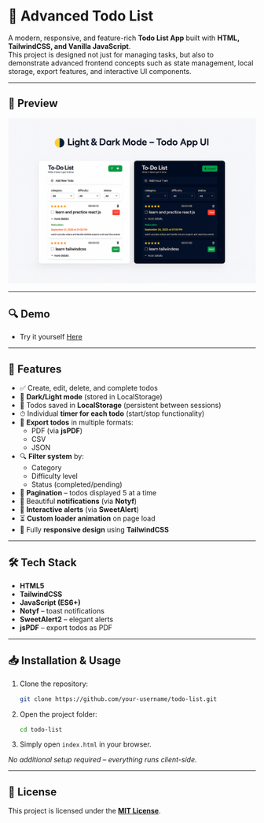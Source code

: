 # 📝 Advanced Todo List  

A modern, responsive, and feature-rich **Todo List App** built with **HTML, TailwindCSS, and Vanilla JavaScript**.  
This project is designed not just for managing tasks, but also to demonstrate advanced frontend concepts such as state management, local storage, export features, and interactive UI components.  

---

## 📸 Preview

![preview image](./public/images/preview.png)

---

## 🔍 Demo  

- Try it yourself [Here](https://pooyaams.github.io/To-Do-List/)

---

## 🚀 Features  

- ✅ Create, edit, delete, and complete todos  
- 🌙 **Dark/Light mode** (stored in LocalStorage)  
- 💾 Todos saved in **LocalStorage** (persistent between sessions)  
- ⏱ Individual **timer for each todo** (start/stop functionality)  
- 📂 **Export todos** in multiple formats:
  - PDF (via **jsPDF**)  
  - CSV  
  - JSON  
- 🔍 **Filter system** by:
  - Category  
  - Difficulty level  
  - Status (completed/pending)  
- 📄 **Pagination** – todos displayed 5 at a time  
- 🔔 Beautiful **notifications** (via **Notyf**)  
- 💬 **Interactive alerts** (via **SweetAlert**)  
- ⏳ **Custom loader animation** on page load  
- 📱 Fully **responsive design** using **TailwindCSS**  

---

## 🛠 Tech Stack  

- **HTML5**  
- **TailwindCSS**  
- **JavaScript (ES6+)**  
- **Notyf** – toast notifications  
- **SweetAlert2** – elegant alerts  
- **jsPDF** – export todos as PDF  

---

## 📥 Installation & Usage  

1. Clone the repository:  
   ```bash
   git clone https://github.com/your-username/todo-list.git
   ```
2. Open the project folder:  
   ```bash
   cd todo-list
   ```
3. Simply open `index.html` in your browser.  

_No additional setup required – everything runs client-side._  

---

## 📜 License  

This project is licensed under the **[MIT License](./LICENSE)**.  
